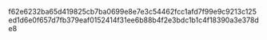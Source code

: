 f62e6232ba65d419825cb7ba0699e8e7e3c54462fcc1afd7f99e9c9213c125ed1d6e0f657d7fb379eaf0152414f31ee6b88b4f2e3bdc1b1c4f18390a3e378de8
